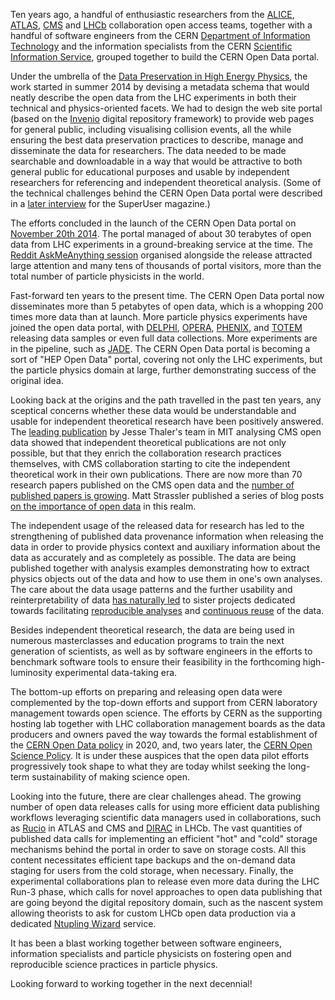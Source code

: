 Ten years ago, a handful of enthusiastic researchers from the
[ALICE](https://alice.cern), [ATLAS](https://atlas.cern/),
[CMS](https://cms.cern/) and [LHCb](https://lhcb.web.cern.ch/) collaboration
open access teams, together with a handful of software engineers from the CERN
[Department of Information
Technology](https://information-technology.web.cern.ch/) and the information
specialists from the CERN [Scientific Information
Service](https://sis.web.cern.ch/), grouped together to build the CERN Open
Data portal.

Under the umbrella of the [Data Preservation in High Energy
Physics](https://dphep.web.cern.ch/), the work started in summer 2014 by
devising a metadata schema that would neatly describe the open data from the
LHC experiments in both their technical and physics-oriented facets. We had to
design the web site portal (based on the
[Invenio](https://inveniosoftware.org/) digital repository framework) to
provide web pages for general public, including visualising collision events,
all the while ensuring the best data preservation practices to describe, manage
and disseminate the data for researchers. The data needed to be made searchable
and downloadable in a way that would be attractive to both general public for
educational purposes and usable by independent researchers for referencing and
independent theoretical analysis. (Some of the technical challenges behind the
CERN Open Data portal were described in a [later
interview](https://superuser.openinfra.org/articles/cern-open-data-portal/) for
the SuperUser magazine.)

The efforts concluded in the launch of the CERN Open Data portal on [November
20th
2014](https://home.web.cern.ch/news/news/accelerators/cern-makes-public-first-data-lhc-experiments).
The portal managed of about 30 terabytes of open data from LHC experiments in a
ground-breaking service at the time. The [Reddit AskMeAnything
session](https://www.reddit.com/r/IAmA/comments/2nxwkb/a_few_days_ago_cern_launched_an_open_data_portal/)
organised alongside the release attracted large attention and many tens of
thousands of portal visitors, more than the total number of particle physicists
in the world.

Fast-forward ten years to the present time. The CERN Open Data portal now
disseminates more than 5 petabytes of open data, which is a whopping 200 times
more data than at launch. More particle physics experiments have joined the
open data portal, with [DELPHI](https://delphi-www.web.cern.ch/delphi-www/),
[OPERA](https://en.wikipedia.org/wiki/OPERA_experiment),
[PHENIX](https://www.phenix.bnl.gov/), and
[TOTEM](https://totem-experiment.web.cern.ch/) releasing data samples or even
full data collections. More experiments are in the pipeline, such as
[JADE](https://www.mpp.mpg.de/en/research/data-preservation/jade/). The CERN
Open Data portal is becoming a sort of "HEP Open Data" portal, covering not
only the LHC experiments, but the particle physics domain at large, further
demonstrating success of the original idea.

Looking back at the origins and the path travelled in the past ten years, any
sceptical concerns whether these data would be understandable and usable for
independent theoretical research have been positively answered. The [leading
publication](https://news.mit.edu/2017/first-open-access-data-large-collider-subatomic-particle-patterns-0929)
by Jesse Thaler's team in MIT analysing CMS open data showed that independent
theoretical publications are not only possible, but that they enrich the
collaboration research practices themselves, with CMS collaboration starting to
cite the independent theoretical work in their own publications. There are now
more than 70 research papers published on the CMS open data and the [number of
published papers is
growing](https://cms.cern/news/cms-celebrates-decade-open-data). Matt Strassler
published a series of blog posts [on the importance of open
data](https://profmattstrassler.com/2019/03/19/the-importance-and-challenges-of-open-data-at-the-large-hadron-collider/)
in this realm.

The independent usage of the released data for research has led to the
strengthening of published data provenance information when releasing the data
in order to provide physics context and auxiliary information about the data as
accurately and as completely as possible. The data are being published together
with analysis examples demonstrating how to extract physics objects out of the
data and how to use them in one's own analyses. The care about the data usage
patterns and the further usability and reinterpretability of data [has
naturally led](https://www.nature.com/articles/s41567-018-0342-2) to sister
projects dedicated towards facilitating [reproducible
analyses](https://www.reana.io) and [continuous
reuse](https://zenodo.org/records/10263204) of the data.

Besides independent theoretical research, the data are being used in numerous
masterclasses and education programs to train the next generation of
scientists, as well as by software engineers in the efforts to benchmark
software tools to ensure their feasibility in the forthcoming high-luminosity
experimental data-taking era.

The bottom-up efforts on preparing and releasing open data were complemented by
the top-down efforts and support from CERN laboratory management towards open
science. The efforts by CERN as the supporting hosting lab together with LHC
collaboration management boards as the data producers and owners paved the way
towards the formal establishment of the [CERN Open Data
policy](https://cds.cern.ch/record/2745133/files/CERN-OPEN-2020-013.pdf) in
2020, and, two years later, the [CERN Open Science
Policy](https://cds.cern.ch/record/2835057/files/CERN-OPEN-2022-013.pdf). It is
under these auspices that the open data pilot efforts progressively took shape
to what they are today whilst seeking the long-term sustainability of making
science open.

Looking into the future, there are clear challenges ahead. The growing number
of open data releases calls for using more efficient data publishing workflows
leveraging scientific data managers used in collaborations, such as
[Rucio](https://rucio.cern.ch/) in ATLAS and CMS and
[DIRAC](https://dirac.readthedocs.io/) in LHCb. The vast quantities of
published data calls for implementing an efficient "hot" and "cold" storage
mechanisms behind the portal in order to save on storage costs. All this
content necessitates efficient tape backups and the on-demand data staging for
users from the cold storage, when necessary. Finally, the experimental
collaborations plan to release even more data during the LHC Run-3 phase, which
calls for novel approaches to open data publishing that are going beyond the
digital repository domain, such as the nascent system allowing theorists to ask
for custom LHCb open data production via a dedicated [Ntupling
Wizard](https://arxiv.org/pdf/2302.14235v2) service.

It has been a blast working together between software engineers, information
specialists and particle physicists on fostering open and reproducible science
practices in particle physics.

Looking forward to working together in the next decennial!

